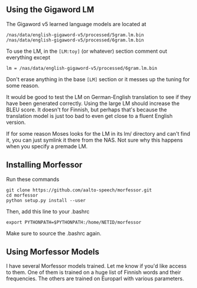## Using the Gigaword LM

The Gigaword v5 learned language models are located at

```
/nas/data/english-gigaword-v5/processed/5gram.lm.bin
/nas/data/english-gigaword-v5/processed/6gram.lm.bin
```

To use the LM, in the `[LM:toy]` (or whatever) section comment out everything
except

```
lm = /nas/data/english-gigaword-v5/processed/6gram.lm.bin
```

Don't erase anything in the base `[LM]` section or it messes up the tuning for
some reason.

It would be good to test the LM on German-English translation to see if they
have been generated correctly. Using the large LM should increase the BLEU
score. It doesn't for Finnish, but perhaps that's because the translation model
is just too bad to even get close to a fluent English version.

If for some reason Moses looks for the LM in its lm/ directory and can't find
it, you can just symlink it there from the NAS. Not sure why this happens when
you specify a premade LM.

## Installing Morfessor

Run these commands

```
git clone https://github.com/aalto-speech/morfessor.git
cd morfessor
python setup.py install --user
```

Then, add this line to your .bashrc

```
export PYTHONPATH=$PYTHONPATH:/home/NETID/morfessor
```

Make sure to source the .bashrc again.

## Using Morfessor Models

I have several Morfessor models trained. Let me know if you'd like access to
them. One of them is trained on a huge list of Finnish words and their
frequencies. The others are trained on Europarl with various parameters.
